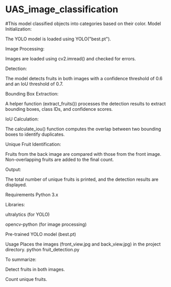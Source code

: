 # UAS_image_classification
#This model classified objects into categories based on their color.
Model Initialization:

The YOLO model is loaded using YOLO("best.pt").

Image Processing:

Images are loaded using cv2.imread() and checked for errors.

Detection:

The model detects fruits in both images with a confidence threshold of 0.6 and an IoU threshold of 0.7.

Bounding Box Extraction:

A helper function (extract_fruits()) processes the detection results to extract bounding boxes, class IDs, and confidence scores.

IoU Calculation:

The calculate_iou() function computes the overlap between two bounding boxes to identify duplicates.

Unique Fruit Identification:

Fruits from the back image are compared with those from the front image. Non-overlapping fruits are added to the final count.

Output:

The total number of unique fruits is printed, and the detection results are displayed.

Requirements
Python 3.x

Libraries:

ultralytics (for YOLO)

opencv-python (for image processing)

Pre-trained YOLO model (best.pt)

Usage
Places the images (front_view.jpg and back_view.jpg) in the project directory.
python fruit_detection.py


To summarize:

Detect fruits in both images.

Count unique fruits.



